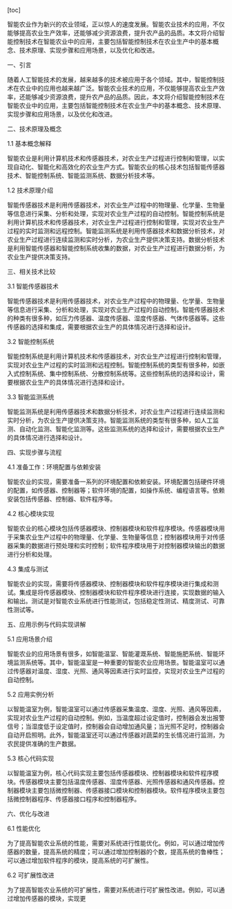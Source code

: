 
[toc]                    
                
                
智能农业作为新兴的农业领域，正以惊人的速度发展。智能农业技术的应用，不仅能够提高农业生产效率，还能够减少资源浪费，提升农产品的品质。本文将介绍智能控制技术在智能农业中的应用，主要包括智能控制技术在农业生产中的基本概念、技术原理、实现步骤和应用场景，以及优化和改进。

一、引言

随着人工智能技术的发展，越来越多的技术被应用于各个领域。其中，智能控制技术在农业中的应用也越来越广泛。智能农业技术的应用，不仅能够提高农业生产效率，还能够减少资源浪费，提升农产品的品质。因此，本文将介绍智能控制技术在智能农业中的应用，主要包括智能控制技术在农业生产中的基本概念、技术原理、实现步骤和应用场景，以及优化和改进。

二、技术原理及概念

1.1 基本概念解释

智能农业是利用计算机技术和传感器技术，对农业生产过程进行控制和管理，以实现自动化、智能化和高效化的农业生产方式。智能农业的核心技术包括智能传感器技术、智能控制系统、智能监测系统、数据分析技术等。

1.2 技术原理介绍

智能传感器技术是利用传感器技术，对农业生产过程中的物理量、化学量、生物量等信息进行采集、分析和处理，实现对农业生产过程的自动控制。智能控制系统是利用计算机技术和传感器技术，对农业生产过程进行控制和管理，实现对农业生产过程的实时监测和远程控制。智能监测系统是利用传感器技术和数据分析技术，对农业生产过程进行连续监测和实时分析，为农业生产提供决策支持。数据分析技术是利用智能传感器和智能控制系统收集的数据，对农业生产过程进行数据分析，为农业生产提供决策支持。

三、相关技术比较

3.1 智能传感器技术

智能传感器技术是利用传感器技术，对农业生产过程中的物理量、化学量、生物量等信息进行采集、分析和处理，实现对农业生产过程的自动控制。智能传感器技术的种类有很多种，如压力传感器、温度传感器、湿度传感器、气体传感器等。这些传感器的选择和集成，需要根据农业生产的具体情况进行选择和设计。

3.2 智能控制系统

智能控制系统是利用计算机技术和传感器技术，对农业生产过程进行控制和管理，实现对农业生产过程的实时监测和远程控制。智能控制系统的类型有很多种，如嵌入式控制系统、集中控制系统、分散控制系统等。这些控制系统的选择和设计，需要根据农业生产的具体情况进行选择和设计。

3.3 智能监测系统

智能监测系统是利用传感器技术和数据分析技术，对农业生产过程进行连续监测和实时分析，为农业生产提供决策支持。智能监测系统的类型有很多种，如人工监测、自动化监测、智能化监测等。这些监测系统的选择和设计，需要根据农业生产的具体情况进行选择和设计。

四、实现步骤与流程

4.1 准备工作：环境配置与依赖安装

智能农业的实现，需要准备一系列的环境配置和依赖安装。环境配置包括硬件环境的配置，如传感器、控制器等；软件环境的配置，如操作系统、编程语言等。依赖安装包括传感器、控制器、软件程序等。

4.2 核心模块实现

智能农业的核心模块包括传感器模块、控制器模块和软件程序模块。传感器模块用于采集农业生产过程中的物理量、化学量、生物量等信息；控制器模块用于对传感器采集的数据进行预处理和实时控制；软件程序模块用于对控制器模块输出的数据进行分析和处理。

4.3 集成与测试

智能农业的实现，需要将传感器模块、控制器模块和软件程序模块进行集成和测试。集成是将传感器模块、控制器模块和软件程序模块进行连接，实现数据的输入和输出。测试是对智能农业系统进行性能测试，包括稳定性测试、精度测试、可靠性测试等。

五、应用示例与代码实现讲解

5.1 应用场景介绍

智能农业的应用场景有很多，如智能温室、智能灌溉系统、智能施肥系统、智能环境监测系统等。其中，智能温室是一种重要的智能农业应用场景。智能温室可以通过传感器对温度、湿度、光照、通风等因素进行实时监控，实现对农业生产过程的自动控制。

5.2 应用实例分析

以智能温室为例，智能温室可以通过传感器采集温度、湿度、光照、通风等因素，实现对农业生产过程的自动控制。例如，当温度超过设定值时，控制器会发出报警信号；当湿度低于设定值时，控制器会自动增加通风量；当光照不足时，控制器会自动开启照明。此外，智能温室还可以通过传感器对蔬菜的生长情况进行监测，为农民提供准确的生产数据。

5.3 核心代码实现

以智能温室为例，核心代码实现主要包括传感器模块、控制器模块和软件程序模块。传感器模块主要包括温度传感器、湿度传感器、光照传感器和通风传感器。控制器模块主要包括微控制器、传感器接口模块和控制器模块。软件程序模块主要包括微控制器程序、传感器接口程序和控制器程序。

六、优化与改进

6.1 性能优化

为了提高智能农业系统的性能，需要对系统进行性能优化。例如，可以通过增加传感器的数量，提高系统的精度；可以通过增加控制器的个数，提高系统的鲁棒性；可以通过增加软件程序的模块，提高系统的可扩展性。

6.2 可扩展性改进

为了提高智能农业系统的可扩展性，需要对系统进行可扩展性改进。例如，可以通过增加传感器的模块，实现更

